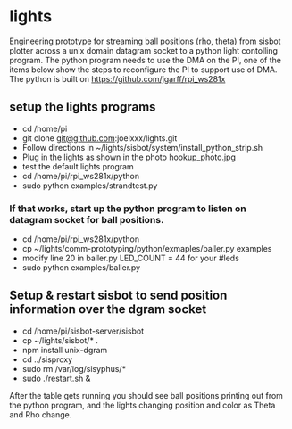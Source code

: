 # lights

Engineering prototype for streaming ball positions (rho, theta) from sisbot plotter across a unix domain datagram socket to a python light contolling program.   The python program needs to use the DMA on the PI, one of the items below show the steps to reconfigure the PI to support use of DMA.  The python is built on https://github.com/jgarff/rpi_ws281x


## setup the lights programs

* cd /home/pi
* git clone git@github.com:joelxxx/lights.git
* Follow directions in  ~/lights/sisbot/system/install_python_strip.sh
* Plug in the lights as shown in the photo  hookup_photo.jpg
* test the default lights program
* cd /home/pi/rpi_ws281x/python
* sudo python examples/strandtest.py

### If that works, start up the python program to listen on datagram socket for ball positions.

* cd /home/pi/rpi_ws281x/python
* cp ~/lights/comm-prototyping/python/exmaples/baller.py examples
* modify line 20 in baller.py  LED_COUNT      = 44 for your #leds
* sudo python examples/baller.py


## Setup & restart sisbot to send position information over the dgram socket
* cd /home/pi/sisbot-server/sisbot
* cp ~/lights/sisbot/* .
* npm install unix-dgram
* cd ../sisproxy
* sudo rm /var/log/sisyphus/*
* sudo ./restart.sh &


After the table gets running you should see ball positions printing out from the python program, and the lights changing position and color as Theta and Rho change.
